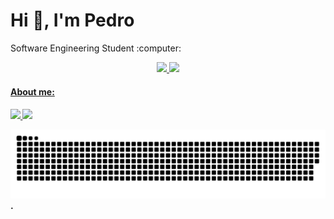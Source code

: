  <div
    #Welcome
    <br>
 
  <h1 >Hi 👋, I'm Pedro</h1>
    <p> Software Engineering Student :computer:</p>
  
   <div align="center"">
      <a href="https://github.com/pedrocarvalhosnk">
      <img height="180em" src="https://github-readme-stats.vercel.app/api?username=pedrocarvh&show_icons=true&theme=codeSTACKr&include_all_commits=true&count_private=true"/>
      <img height="180em" src="https://github-readme-stats.vercel.app/api/top-langs/?username=pedrocarvh&layout=compact&langs_count=7&theme=codeSTACKr"/>
  </div>
 
  <h4> About me:  <h4/>
  <a href="https://www.instagram.com/pedro_ow/" alt="Instagram" target="_blank">
      <img src="https://img.shields.io/badge/-Instagram-DF0174?style=for-the-badge&labelColor=DF0174&logo=instagram&logoColor=white&link=https://www.instagram.com/pedro_ow/">
      <a href="https://www.linkedin.com/in/pedro-carvalho-almeida-765942208/" alt="Instagram" target="_blank"> 
      <img src="https://img.shields.io/badge/LinkedIn-0077B5?style=for-the-badge&logo=linkedin&logoColor=white"> 
  </a>
   
  
 
   ![Snake animation](https://github.com/pedrocarvalhosnk/pedrocarvalhosnk/blob/output/github-contribution-grid-snake.svg)
    .
   </div>
    

     
     






       
    




